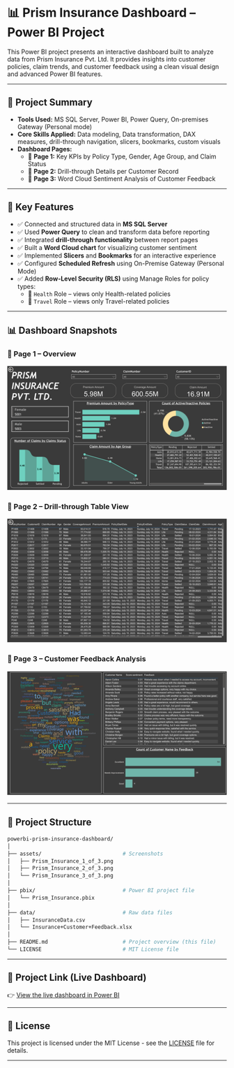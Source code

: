 # 📊 Prism Insurance Dashboard – Power BI Project

This Power BI project presents an interactive dashboard built to analyze data from Prism Insurance Pvt. Ltd. It provides insights into customer policies, claim trends, and customer feedback using a clean visual design and advanced Power BI features.

---

## 🚀 Project Summary

- **Tools Used:** MS SQL Server, Power BI, Power Query, On-premises Gateway (Personal mode)
- **Core Skills Applied:** Data modeling, Data transformation, DAX measures, drill-through navigation, slicers, bookmarks, custom visuals
- **Dashboard Pages:**
  - 📄 **Page 1:** Key KPIs by Policy Type, Gender, Age Group, and Claim Status
  - 📄 **Page 2:** Drill-through Details per Customer Record
  - 📄 **Page 3:** Word Cloud Sentiment Analysis of Customer Feedback

---

## 📌 Key Features

- ✅ Connected and structured data in **MS SQL Server**
- ✅ Used **Power Query** to clean and transform data before reporting
- ✅ Integrated **drill-through functionality** between report pages
- ✅ Built a **Word Cloud chart** for visualizing customer sentiment
- ✅ Implemented **Slicers** and **Bookmarks** for an interactive experience
- ✅ Configured **Scheduled Refresh** using On-Premise Gateway (Personal Mode)
- ✅ Added **Row-Level Security (RLS)** using Manage Roles for policy types:
  - 🔐 `Health` Role – views only Health-related policies
  - 🔐 `Travel` Role – views only Travel-related policies

---

## 📊 Dashboard Snapshots

### 🔹 Page 1 – Overview
![Dashboard Page 1](assets/Prism_Insurance_1_of_3.png)

### 🔹 Page 2 – Drill-through Table View
![Dashboard Page 2](assets/Prism_Insurance_2_of_3.png)

### 🔹 Page 3 – Customer Feedback Analysis
![Dashboard Page 3](assets/Prism_Insurance_3_of_3.png)

---

## 📁 Project Structure

```bash
powerbi-prism-insurance-dashboard/
│
├── assets/                          # Screenshots
│   ├── Prism_Insurance_1_of_3.png
│   ├── Prism_Insurance_2_of_3.png
│   └── Prism_Insurance_3_of_3.png
│
├── pbix/                            # Power BI project file
│   └── Prism_Insurance.pbix
│
├── data/                            # Raw data files
│   ├── InsuranceData.csv
│   └── Insurance+Customer+Feedback.xlsx
│
├── README.md                        # Project overview (this file)
└── LICENSE                          # MIT License file

```
 
---

## 🔗 Project Link (Live Dashboard)

👉 [View the live dashboard in Power BI](https://app.powerbi.com/links/qmqhzuwrRP?ctid=6d600138-0932-49bd-951c-0d8382b1ee74&pbi_source=linkShare&bookmarkGuid=d5b08358-8be6-41cb-9555-55af5fe93e83)

---

## 📄 License

This project is licensed under the MIT License - see the [LICENSE](./LICENSE) file for details.

---
